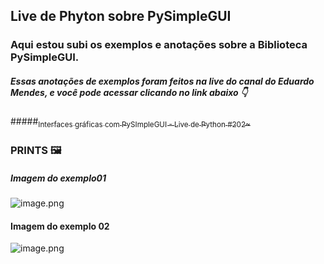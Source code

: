 ## Live de Phyton sobre PySimpleGUI 

### Aqui estou subi os exemplos e anotações sobre a Biblioteca PySimpleGUI.
##### Essas anotações de exemplos foram feitos na live do canal do Eduardo Mendes, e você pode acessar clicando no link abaixo 👇 
#####[<sub>Interfaces gráficas com PySImpleGUI - Live de Python #202~</sub>](https://www.youtube.com/watch?v=1xGLzxV4qq4&ab_channel=EduardoMendes)

### PRINTS 🖼️
##### Imagem do exemplo01
![image.png](https://media.discordapp.net/attachments/1091793508404318270/1091793626339741837/image.png)

#### Imagem do exemplo 02
![image.png](https://media.discordapp.net/attachments/1091793508404318270/1091793699777814650/image.png?width=345&height=468)
